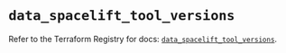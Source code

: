 # `data_spacelift_tool_versions`

Refer to the Terraform Registry for docs: [`data_spacelift_tool_versions`](https://registry.terraform.io/providers/spacelift-io/spacelift/1.27.0/docs/data-sources/tool_versions).
